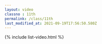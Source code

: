 ```yaml
---
layout: video
classno : 11th
permalink: /class/11th
last_modified_at: 2021-09-19T17:56:50.580Z
---
```


{% include list-video.html %}

